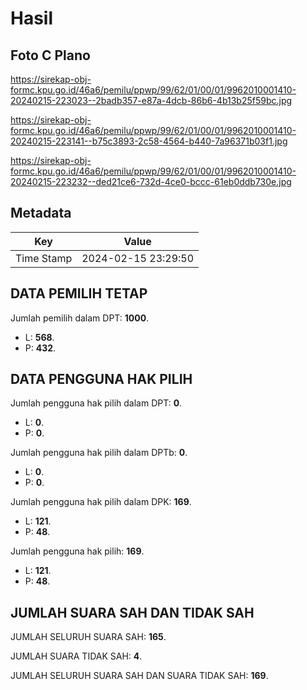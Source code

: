 # Hasil

## Foto C Plano

https://sirekap-obj-formc.kpu.go.id/46a6/pemilu/ppwp/99/62/01/00/01/9962010001410-20240215-223023--2badb357-e87a-4dcb-86b6-4b13b25f59bc.jpg

https://sirekap-obj-formc.kpu.go.id/46a6/pemilu/ppwp/99/62/01/00/01/9962010001410-20240215-223141--b75c3893-2c58-4564-b440-7a96371b03f1.jpg

https://sirekap-obj-formc.kpu.go.id/46a6/pemilu/ppwp/99/62/01/00/01/9962010001410-20240215-223232--ded21ce6-732d-4ce0-bccc-61eb0ddb730e.jpg


## Metadata

| Key        | Value               |
| ---------- | ------------------- |
| Time Stamp | 2024-02-15 23:29:50 |


## DATA PEMILIH TETAP

Jumlah pemilih dalam DPT: **1000**.
 * L: **568**.
 * P: **432**.

## DATA PENGGUNA HAK PILIH

Jumlah pengguna hak pilih dalam DPT: **0**.
 * L: **0**.
 * P: **0**.

Jumlah pengguna hak pilih dalam DPTb: **0**.
 * L: **0**.
 * P: **0**.

Jumlah pengguna hak pilih dalam DPK: **169**.
 * L: **121**.
 * P: **48**.

Jumlah pengguna hak pilih: **169**.
 * L: **121**.
 * P: **48**.

## JUMLAH SUARA SAH DAN TIDAK SAH

JUMLAH SELURUH SUARA SAH: **165**.

JUMLAH SUARA TIDAK SAH: **4**.

JUMLAH SELURUH SUARA SAH DAN SUARA TIDAK SAH: **169**.


